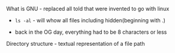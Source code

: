 What is GNU - replaced all told that were invented to go with linux

- `ls -al` - will whow all files including hidden(beginning with .)

- back in the OG day, everything had to be 8 characters or less

Directory structure - textual representation of a file path
